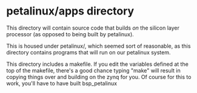 # petalinux/apps directory

This directory will contain source code that builds *on* the silicon layer
processor (as opposed to being built by petalinux).

This is housed under petalinux/, which seemed sort of reasonable, as
this directory contains programs that will run on our petalinux
system.

This directory includes a makefile. If you edit the variables defined
at the top of the makefile, there's a good chance typing "make" will
result in copying things over and building on the zynq for you. Of course for
this to work, you'll have to have built bsp_petalinux
